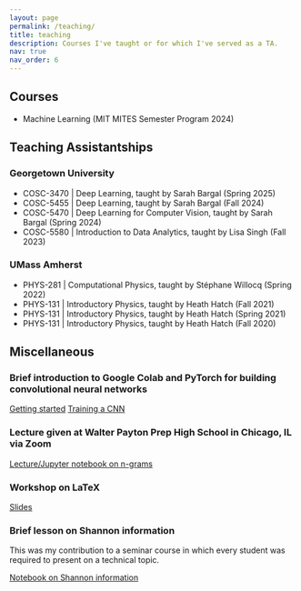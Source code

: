 ```yaml
---
layout: page
permalink: /teaching/
title: teaching
description: Courses I've taught or for which I've served as a TA.
nav: true
nav_order: 6
---
```


## Courses

- Machine Learning (MIT MITES Semester Program 2024)

## Teaching Assistantships

### Georgetown University

- COSC-3470 | Deep Learning, taught by Sarah Bargal (Spring 2025)
- COSC-5455 | Deep Learning, taught by Sarah Bargal (Fall 2024)
- COSC-5470 | Deep Learning for Computer Vision, taught by Sarah Bargal (Spring 2024)
- COSC-5580 | Introduction to Data Analytics, taught by Lisa Singh (Fall 2023)

### UMass Amherst

- PHYS-281 | Computational Physics, taught by St&eacute;phane Willocq (Spring 2022)
- PHYS-131 | Introductory Physics, taught by Heath Hatch (Fall 2021)
- PHYS-131 | Introductory Physics, taught by Heath Hatch (Spring 2021)
- PHYS-131 | Introductory Physics, taught by Heath Hatch (Fall 2020)

## Miscellaneous

### Brief introduction to Google Colab and PyTorch for building convolutional neural networks

[Getting started](https://ddegenaro.github.io/teaching/notebooks/get_started.ipynb)
[Training a CNN](https://ddegenaro.github.io/teaching/notebooks/MNIST_CNN.ipynb)

### Lecture given at Walter Payton Prep High School in Chicago, IL via Zoom

[Lecture/Jupyter notebook on n-grams](https://ddegenaro.github.io/teaching/notebooks/n_grams.ipynb)

### Workshop on LaTeX

[Slides](https://ddegenaro.github.io/assets/pdf/LaTeX_Workshop.pdf)

### Brief lesson on Shannon information

This was my contribution to a seminar course in which every student was required to present on a technical topic.

[Notebook on Shannon information](https://ddegenaro.github.io/teaching/notebooks/shannon_information.ipynb)
